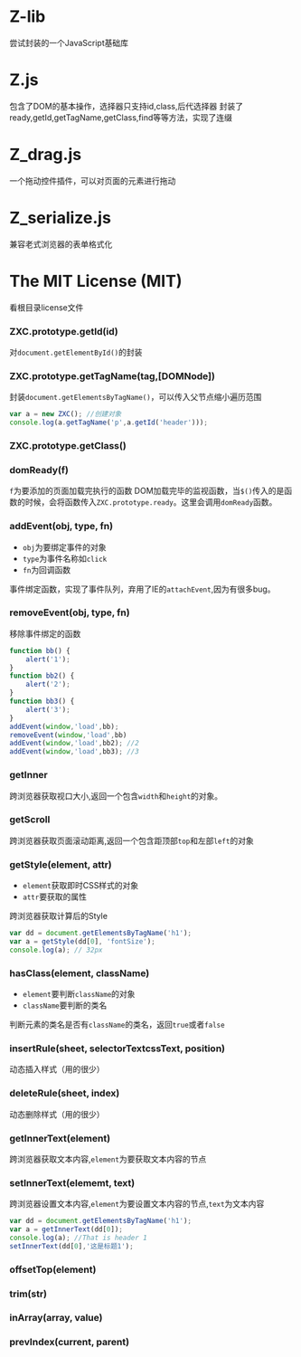 # Z-lib
尝试封装的一个JavaScript基础库

# Z.js
包含了DOM的基本操作，选择器只支持id,class,后代选择器
封装了ready,getId,getTagName,getClass,find等等方法，实现了连缀

# Z_drag.js
一个拖动控件插件，可以对页面的元素进行拖动

# Z_serialize.js
兼容老式浏览器的表单格式化

# The MIT License (MIT)
看根目录license文件

### ZXC.prototype.getId(id)
对`document.getElementById()`的封装

### ZXC.prototype.getTagName(tag,[DOMNode])
封装`document.getElementsByTagName()`，可以传入父节点缩小遍历范围

```javascript
var a = new ZXC(); //创建对象
console.log(a.getTagName('p',a.getId('header')));
```

### ZXC.prototype.getClass()

### domReady(f)
`f`为要添加的页面加载完执行的函数
DOM加载完毕的监视函数，当`$()`传入的是函数的时候，会将函数传入`ZXC.prototype.ready`。这里会调用`domReady`函数。

### addEvent(obj, type, fn)

- `obj`为要绑定事件的对象
- `type`为事件名称如`click`
- `fn`为回调函数

事件绑定函数，实现了事件队列，弃用了IE的`attachEvent`,因为有很多bug。

### removeEvent(obj, type, fn)
移除事件绑定的函数

```javascript
function bb() {
    alert('1');
} 
function bb2() {
    alert('2');
}
function bb3() {
    alert('3');
} 
addEvent(window,'load',bb);
removeEvent(window,'load',bb)
addEvent(window,'load',bb2); //2
addEvent(window,'load',bb3); //3
```

### getInner
跨浏览器获取视口大小,返回一个包含`width`和`height`的对象。

### getScroll
跨浏览器获取页面滚动距离,返回一个包含距顶部`top`和左部`left`的对象

### getStyle(element, attr)

- `element`获取即时CSS样式的对象
- `attr`要获取的属性

跨浏览器获取计算后的Style

```javascript
var dd = document.getElementsByTagName('h1');
var a = getStyle(dd[0], 'fontSize');
console.log(a); // 32px
```
### hasClass(element, className)

- `element`要判断`className`的对象
- `className`要判断的类名

判断元素的类名是否有`className`的类名，返回`true`或者`false`

### insertRule(sheet, selectorTextcssText, position)
动态插入样式（用的很少）

### deleteRule(sheet, index)
动态删除样式（用的很少）

### getInnerText(element)
跨浏览器获取文本内容,`element`为要获取文本内容的节点

### setInnerText(elememt, text)
跨浏览器设置文本内容,`element`为要设置文本内容的节点,`text`为文本内容

```javascript
var dd = document.getElementsByTagName('h1');
var a = getInnerText(dd[0]);
console.log(a); //That is header 1
setInnerText(dd[0],'这是标题1');
```
### offsetTop(element)
### trim(str)
### inArray(array, value)
### prevIndex(current, parent)


